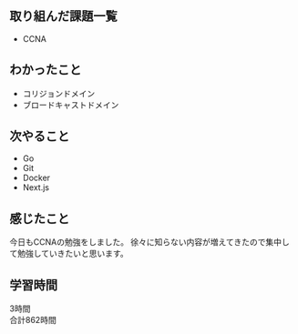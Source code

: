 ## 取り組んだ課題一覧
- CCNA

## わかったこと
- コリジョンドメイン
- ブロードキャストドメイン

## 次やること
- Go
- Git
- Docker
- Next.js

## 感じたこと
今日もCCNAの勉強をしました。
徐々に知らない内容が増えてきたので集中して勉強していきたいと思います。

## 学習時間
3時間<br />
合計862時間
